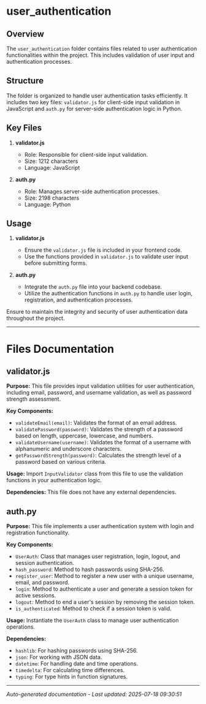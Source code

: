 # user_authentication

## Overview
The `user_authentication` folder contains files related to user authentication functionalities within the project. This includes validation of user input and authentication processes.

## Structure
The folder is organized to handle user authentication tasks efficiently. It includes two key files: `validator.js` for client-side input validation in JavaScript and `auth.py` for server-side authentication logic in Python.

## Key Files
1. **validator.js**
   - Role: Responsible for client-side input validation.
   - Size: 1212 characters
   - Language: JavaScript

2. **auth.py**
   - Role: Manages server-side authentication processes.
   - Size: 2198 characters
   - Language: Python

## Usage
1. **validator.js**
   - Ensure the `validator.js` file is included in your frontend code.
   - Use the functions provided in `validator.js` to validate user input before submitting forms.

2. **auth.py**
   - Integrate the `auth.py` file into your backend codebase.
   - Utilize the authentication functions in `auth.py` to handle user login, registration, and authentication processes.

Ensure to maintain the integrity and security of user authentication data throughout the project.

---

# Files Documentation

## validator.js

**Purpose:** This file provides input validation utilities for user authentication, including email, password, and username validation, as well as password strength assessment.

**Key Components:**
- `validateEmail(email)`: Validates the format of an email address.
- `validatePassword(password)`: Validates the strength of a password based on length, uppercase, lowercase, and numbers.
- `validateUsername(username)`: Validates the format of a username with alphanumeric and underscore characters.
- `getPasswordStrength(password)`: Calculates the strength level of a password based on various criteria.

**Usage:** Import `InputValidator` class from this file to use the validation functions in your authentication logic.

**Dependencies:** This file does not have any external dependencies.

## auth.py

**Purpose:** This file implements a user authentication system with login and registration functionality.

**Key Components:**
- `UserAuth`: Class that manages user registration, login, logout, and session authentication.
- `hash_password`: Method to hash passwords using SHA-256.
- `register_user`: Method to register a new user with a unique username, email, and password.
- `login`: Method to authenticate a user and generate a session token for active sessions.
- `logout`: Method to end a user's session by removing the session token.
- `is_authenticated`: Method to check if a session token is valid.

**Usage:** Instantiate the `UserAuth` class to manage user authentication operations.

**Dependencies:**
- `hashlib`: For hashing passwords using SHA-256.
- `json`: For working with JSON data.
- `datetime`: For handling date and time operations.
- `timedelta`: For calculating time differences.
- `typing`: For type hints in function signatures.

---
*Auto-generated documentation - Last updated: 2025-07-18 09:30:51*

